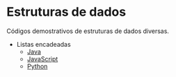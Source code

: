 # Estruturas de dados 

Códigos demostrativos de estruturas de dados diversas.

* Listas encadeadas 
  * [Java](../master/listas-encadeadas/java)
  * [JavaScript](../master/listas-encadeadas/javascript)
  * [Python](../master/listas-encadeadas/python)
